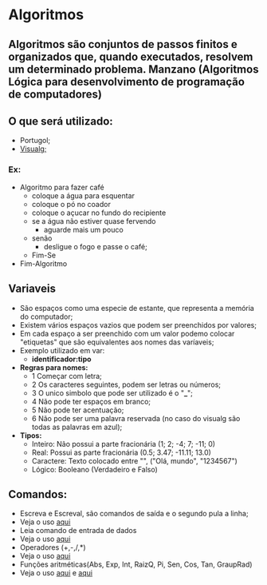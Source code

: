 # Algoritmos

## Algoritmos são conjuntos de passos finitos e organizados que, quando executados, resolvem  um determinado problema. Manzano (Algoritmos Lógica para desenvolvimento de programação de computadores)

## O que será utilizado:
- Portugol;
- [Visualg;](https://sourceforge.net/projects/visualg30/)

### Ex: 
- Algoritmo para fazer café
  - coloque a água para esquentar
  - coloque o pó no coador
  - coloque o açucar no fundo do recipiente
  - se a água não estiver quase fervendo
    - aguarde mais um pouco
  - senão
    - desligue o fogo e passe o café;
  - Fim-Se
- Fim-Algoritmo

## Variaveis
- São espaços como uma especie de estante, que representa a memória do computador;
- Existem vários espaços vazios que podem ser preenchidos por valores;
- Em cada espaço a ser preenchido com um valor podemo colocar "etiquetas" que são equivalentes aos nomes das varíaveis;
- Exemplo utilizado em var:
  - **identificador:tipo**
- **Regras para nomes:**
  - 1 Começar com letra;
  - 2 Os caracteres seguintes, podem ser letras ou números;
  - 3 O unico simbolo que pode ser utilizado é o "**_**";
  - 4 Não pode ter espaços em branco;
  - 5 Não pode ter acentuação;
  - 6 Não pode ser uma palavra reservada (no caso do visualg são todas as palavras em azul);
- **Tipos:**
  - Inteiro: Não possui a parte fracionária (1; 2; -4; 7; -11; 0)
  - Real: Possui as parte fracionária (0.5; 3.47; -11.11; 13.0)
  - Caractere: Texto colocado entre "", ("Olá, mundo", "1234567")
  - Lógico: Booleano (Verdadeiro e Falso)
 
 ## Comandos:
 - Escreva e Escreval, são comandos de saída e o segundo pula a linha;
  - Veja o uso [aqui](https://github.com/TheJessicaBohn/Algoritmos/blob/main/primeiro.alg)
 - Leia comando de entrada de dados
  - Veja o uso [aqui](https://github.com/TheJessicaBohn/Algoritmos/blob/main/Exercicios/Nome.alg)
 - Operadores (+,-,/,*)
  - Veja o uso [aqui](https://github.com/TheJessicaBohn/Algoritmos/blob/main/Exercicios/Operadores.alg)
 - Funções aritméticas(Abs, Exp, Int, RaizQ, Pi, Sen, Cos, Tan, GraupRad)
  - Veja o uso [aqui](https://github.com/TheJessicaBohn/Algoritmos/blob/main/Exercicios/FuncoesArtimeticas.alg) e [aqui](https://github.com/TheJessicaBohn/Algoritmos/blob/main/Exercicios/Conversor.alg)
   
    
   
